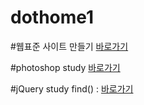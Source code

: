 # dothome1

#웹표준 사이트 만들기
<a href="https://minjooo97.github.io/dothome1/webstandard/index.html">바로가기</a>

#photoshop study
<a href="https://minjooo97.github.io/dothome1/photoshop/index.html">바로가기</a>

#jQuery study
find() : <a href="https://minjooo97.github.io/dothome1/jquery/jquery04_find2.html">바로가기</a>
